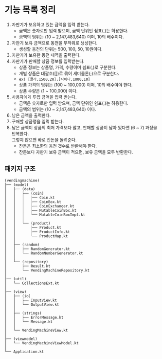 # 기능 목록 정리

1. 자판기가 보유하고 있는 금액을 입력 받는다.
   - 금액은 숫자로만 입력 받으며, 금액 단위인 쉼표(,)는 허용한다.
   - 금액의 범위는 (10 ~ 2,147,483,640) 이며, 10의 배수이다.
2. 자판기 보유 금액으로 동전을 무작위로 생성한다.
   - 생성할 동전의 단위는 500, 100, 50, 10원이다.
3. 자판기가 보유한 동전 내역을 출력한다.
4. 자판기가 판매할 상품 정보를 입력받는다.
   - 상품 정보는 상품명, 가격, 수량이며 쉼표(,)로 구분한다.
   - 개별 상품은 대괄호([])로 묶어 세미콜론(;)으로 구분한다.
   - `ex) [콜라,1500,20];[사이다,1000,10]`
   - 상품 가격의 범위는 (100 ~ 100,000) 이며, 10의 배수여야 한다.
   - 상품 수량은 (1 ~ 100,000) 이다.
5. 사용자에게 투입 금액을 입력 받는다.
   - 금액은 숫자로만 입력 받으며, 금액 단위인 쉼표(,)는 허용한다.
   - 금액의 범위는 (10 ~ 2,147,483,640) 이다.
6. 남은 금액을 출력한다.
7. 구매할 상품명을 입력 받는다.
8. 남은 금액이 상품의 최저 가격보다 많고, 판매할 상품이 남아 있다면 (6 ~ 7) 과정을 반복한다.<br/>
   그렇지 않으면 바로 잔돈을 돌려준다.
   - 잔돈은 최소한의 동전 갯수로 반환해야 한다.
   - 잔돈보다 자판기 보유 금액이 적으면, 보유 금액을 모두 반환한다.


## 패키지 구조

```
(vendingmachine)
├── (model)
│   ├── (data)
│   │   ├── (coin)
│   │   │   ├── Coin.kt
│   │   │   ├── CoinBox.kt
│   │   │   ├── CoinExchanger.kt
│   │   │   ├── MutableCoinBox.kt
│   │   │   └── MutableCoinBoxImpl.kt
│   │   │   
│   │   └── (product)
│   │       ├── Product.kt
│   │       ├── ProductInfo.kt
│   │       └── ProductMap.kt
│   │       
│   ├── (random)
│   │   ├── RandomGenerator.kt
│   │   └── RandomNumberGenerator.kt
│   │   
│   └── (repository)
│       ├── Result.kt
│       └── VendingMachineRepository.kt
│       
├── (util)
│   └── CollectionsExt.kt
│   
├── (view)
│   ├── (io)
│   │   ├── InputView.kt
│   │   └── OutputView.kt
│   │   
│   ├── (strings)
│   │   ├── ErrorMessage.kt
│   │   └── Message.kt
│   │   
│   └── VendingMachineView.kt
│   
├── (viewmodel)
│   └── VendingMachineViewModel.kt
│   
└── Application.kt 
```